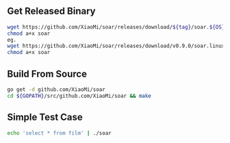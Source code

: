 ## Get Released Binary

```bash
wget https://github.com/XiaoMi/soar/releases/download/${tag}/soar.${OS}-amd64 -O soar
chmod a+x soar
eg.
wget https://github.com/XiaoMi/soar/releases/download/v0.9.0/soar.linux-amd64 -O soar
chmod a+x soar
```

## Build From Source

```bash
go get -d github.com/XiaoMi/soar
cd ${GOPATH}/src/github.com/XiaoMi/soar && make
```

## Simple Test Case

```bash
echo 'select * from film' | ./soar
```
